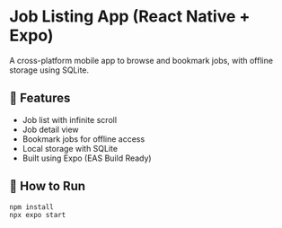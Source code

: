 # Job Listing App (React Native + Expo)

A cross-platform mobile app to browse and bookmark jobs, with offline storage using SQLite.

## 📱 Features
- Job list with infinite scroll
- Job detail view
- Bookmark jobs for offline access
- Local storage with SQLite
- Built using Expo (EAS Build Ready)

## 🚀 How to Run

```bash
npm install
npx expo start

